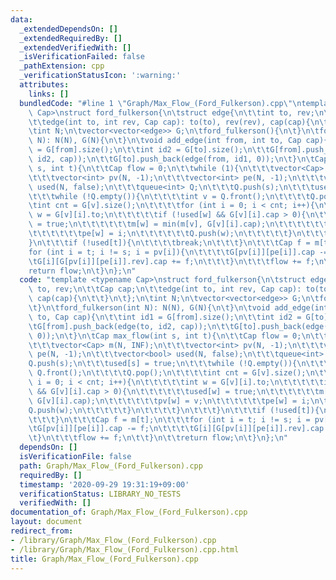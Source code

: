 ```yaml
---
data:
  _extendedDependsOn: []
  _extendedRequiredBy: []
  _extendedVerifiedWith: []
  _isVerificationFailed: false
  _pathExtension: cpp
  _verificationStatusIcon: ':warning:'
  attributes:
    links: []
  bundledCode: "#line 1 \"Graph/Max_Flow_(Ford_Fulkerson).cpp\"\ntemplate <typename\
    \ Cap>\nstruct ford_fulkerson{\n\tstruct edge{\n\t\tint to, rev;\n\t\tCap cap;\n\
    \t\tedge(int to, int rev, Cap cap): to(to), rev(rev), cap(cap){\n\t\t}\n\t};\n\
    \tint N;\n\tvector<vector<edge>> G;\n\tford_fulkerson(){\n\t}\n\tford_fulkerson(int\
    \ N): N(N), G(N){\n\t}\n\tvoid add_edge(int from, int to, Cap cap){\n\t\tint id1\
    \ = G[from].size();\n\t\tint id2 = G[to].size();\n\t\tG[from].push_back(edge(to,\
    \ id2, cap));\n\t\tG[to].push_back(edge(from, id1, 0));\n\t}\n\tCap max_flow(int\
    \ s, int t){\n\t\tCap flow = 0;\n\t\twhile (1){\n\t\t\tvector<Cap> m(N, INF);\n\
    \t\t\tvector<int> pv(N, -1);\n\t\t\tvector<int> pe(N, -1);\n\t\t\tvector<bool>\
    \ used(N, false);\n\t\t\tqueue<int> Q;\n\t\t\tQ.push(s);\n\t\t\tused[s] = true;\n\
    \t\t\twhile (!Q.empty()){\n\t\t\t\tint v = Q.front();\n\t\t\t\tQ.pop();\n\t\t\t\
    \tint cnt = G[v].size();\n\t\t\t\tfor (int i = 0; i < cnt; i++){\n\t\t\t\t\tint\
    \ w = G[v][i].to;\n\t\t\t\t\tif (!used[w] && G[v][i].cap > 0){\n\t\t\t\t\t\tused[w]\
    \ = true;\n\t\t\t\t\t\tm[w] = min(m[v], G[v][i].cap);\n\t\t\t\t\t\tpv[w] = v;\n\
    \t\t\t\t\t\tpe[w] = i;\n\t\t\t\t\t\tQ.push(w);\n\t\t\t\t\t}\n\t\t\t\t}\n\t\t\t\
    }\n\t\t\tif (!used[t]){\n\t\t\t\tbreak;\n\t\t\t}\n\t\t\tCap f = m[t];\n\t\t\t\
    for (int i = t; i != s; i = pv[i]){\n\t\t\t\tG[pv[i]][pe[i]].cap -= f;\n\t\t\t\
    \tG[i][G[pv[i]][pe[i]].rev].cap += f;\n\t\t\t}\n\t\t\tflow += f;\n\t\t}\n\t\t\
    return flow;\n\t}\n};\n"
  code: "template <typename Cap>\nstruct ford_fulkerson{\n\tstruct edge{\n\t\tint\
    \ to, rev;\n\t\tCap cap;\n\t\tedge(int to, int rev, Cap cap): to(to), rev(rev),\
    \ cap(cap){\n\t\t}\n\t};\n\tint N;\n\tvector<vector<edge>> G;\n\tford_fulkerson(){\n\
    \t}\n\tford_fulkerson(int N): N(N), G(N){\n\t}\n\tvoid add_edge(int from, int\
    \ to, Cap cap){\n\t\tint id1 = G[from].size();\n\t\tint id2 = G[to].size();\n\t\
    \tG[from].push_back(edge(to, id2, cap));\n\t\tG[to].push_back(edge(from, id1,\
    \ 0));\n\t}\n\tCap max_flow(int s, int t){\n\t\tCap flow = 0;\n\t\twhile (1){\n\
    \t\t\tvector<Cap> m(N, INF);\n\t\t\tvector<int> pv(N, -1);\n\t\t\tvector<int>\
    \ pe(N, -1);\n\t\t\tvector<bool> used(N, false);\n\t\t\tqueue<int> Q;\n\t\t\t\
    Q.push(s);\n\t\t\tused[s] = true;\n\t\t\twhile (!Q.empty()){\n\t\t\t\tint v =\
    \ Q.front();\n\t\t\t\tQ.pop();\n\t\t\t\tint cnt = G[v].size();\n\t\t\t\tfor (int\
    \ i = 0; i < cnt; i++){\n\t\t\t\t\tint w = G[v][i].to;\n\t\t\t\t\tif (!used[w]\
    \ && G[v][i].cap > 0){\n\t\t\t\t\t\tused[w] = true;\n\t\t\t\t\t\tm[w] = min(m[v],\
    \ G[v][i].cap);\n\t\t\t\t\t\tpv[w] = v;\n\t\t\t\t\t\tpe[w] = i;\n\t\t\t\t\t\t\
    Q.push(w);\n\t\t\t\t\t}\n\t\t\t\t}\n\t\t\t}\n\t\t\tif (!used[t]){\n\t\t\t\tbreak;\n\
    \t\t\t}\n\t\t\tCap f = m[t];\n\t\t\tfor (int i = t; i != s; i = pv[i]){\n\t\t\t\
    \tG[pv[i]][pe[i]].cap -= f;\n\t\t\t\tG[i][G[pv[i]][pe[i]].rev].cap += f;\n\t\t\
    \t}\n\t\t\tflow += f;\n\t\t}\n\t\treturn flow;\n\t}\n};\n"
  dependsOn: []
  isVerificationFile: false
  path: Graph/Max_Flow_(Ford_Fulkerson).cpp
  requiredBy: []
  timestamp: '2020-09-29 19:31:19+09:00'
  verificationStatus: LIBRARY_NO_TESTS
  verifiedWith: []
documentation_of: Graph/Max_Flow_(Ford_Fulkerson).cpp
layout: document
redirect_from:
- /library/Graph/Max_Flow_(Ford_Fulkerson).cpp
- /library/Graph/Max_Flow_(Ford_Fulkerson).cpp.html
title: Graph/Max_Flow_(Ford_Fulkerson).cpp
---
```

